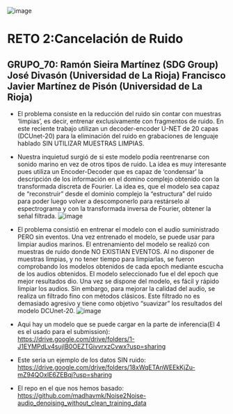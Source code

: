 ![image](https://user-images.githubusercontent.com/116558787/197547402-7aea89ce-1cf8-4156-830a-a0a822622aa3.png)
# RETO 2:Cancelación de Ruido
## GRUPO_70: Ramón Sieira Martínez (SDG Group) José Divasón (Universidad de La Rioja) Francisco Javier Martínez de Pisón (Universidad de La Rioja)
 - El problema consiste en la reducción del ruido sin contar con
   muestras ‘limpias’, es decir, entrenar exclusivamente con fragmentos
   de ruido. En este reciente trabajo utilizan un decoder-encoder U-NET
   de 20 capas (DCUnet-20) para la eliminación del ruido en grabaciones
   de lenguaje hablado SIN UTILIZAR MUESTRAS LIMPIAS. 
 - Nuestra inquietud surgió de si este modelo podía reentrenarse con sonido marino en vez
   de otros tipos de ruido. La idea es muy interesante pues utiliza un
   Encoder-Decoder que es capaz de ‘condensar’ la descripción de los
   información en el domino complejo obtenido con la transformada
   discreta de Fourier. La idea es, que el modelo sea capaz de
   “reconstruir” desde el dominio complejo la “estructura” del ruido
   para poder luego volver a descomponerlo para restárselo al
   espectrograma y con la transformada inversa de Fourier, obtener la
   señal filtrada.
   ![image](https://user-images.githubusercontent.com/116558787/197547069-e97d1bc0-03df-4e2a-9650-4cd20fb7addc.png)
 - El problema consistió en entrenar el modelo con el  audio suministrado PERO sin eventos. Una vez entrenado el modelo, se
   puede usar para limpiar audios marinos. El entrenamiento del modelo
   se realizó con muestras de ruido donde NO EXISTIAN EVENTOS. Al no
   disponer de muestras limpias, y no tener tiempo para limpiarlas, se
   fueron comprobando los modelos obtenidos de cada epoch mediante
   escucha de los audios obtenidos. El modelo seleccionado fue el del
   epoch que mejor resultados dio. Una vez se dispone del modelo, es
   fácil y rápido limpiar los audios. Sin embargo, para mejorar la
   calidad del audio, se realiza un filtrado fino con métodos clásicos.
   Este filtrado no es demasiado agresivo y tiene como objetivo
   “suavizar” los resultados del modelo DCUnet-20.
   ![image](https://user-images.githubusercontent.com/116558787/197547170-19c4f194-d0b5-4efa-b098-46eb7d045c22.png)

  - Aqui hay un modelo que se puede cargar en la parte de inferencia(El 4 es el usado para el submission):  https://drive.google.com/drive/folders/1-J1EYMPdLv4sujIB0OEZTGivvrxzCvwx?usp=sharing
  - Este seria un ejemplo de los datos SIN ruido: https://drive.google.com/drive/folders/18xWqETAnWEEkKjZu-mZ94QOxIE6ZEBqj?usp=sharing
  - El repo en el que nos hemos basado: https://github.com/madhavmk/Noise2Noise-audio_denoising_without_clean_training_data
